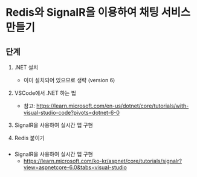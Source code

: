 # Redis와 SignalR을 이용하여 채팅 서비스 만들기

## 단계
1. .NET 설치 
   - 이미 설치되어 있으므로 생략 (version 6)

2. VSCode에서 .NET 하는 법
   - 참고: https://learn.microsoft.com/en-us/dotnet/core/tutorials/with-visual-studio-code?pivots=dotnet-6-0

3. SignalR을 사용하여 실시간 앱 구현
   
4. Redis 붙이기

###
- SignalR을 사용하여 실시간 앱 구현
  - https://learn.microsoft.com/ko-kr/aspnet/core/tutorials/signalr?view=aspnetcore-6.0&tabs=visual-studio